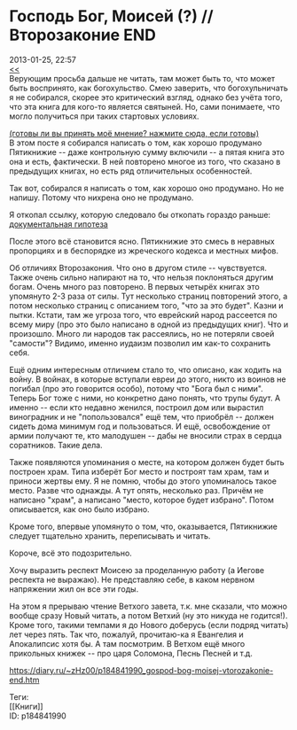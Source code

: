 Господь Бог, Моисей (?) // Второзаконие END
============================================

   
 2013-01-25, 22:57   
   [<<](Господь%20Бог,%20Моисей%20()%20%20Числа)    
 Верующим просьба дальше не читать, там может быть то, что может быть воспринято, как богохульство. Смею заверить, что богохульничать я не собирался, скорее это критический взгляд, однако без учёта того, что эта книга для кого-то является святыней. Но, сами понимаете, что могло получиться при таких стартовых условиях.   
   
  [(готовы ли вы принять моё мнение? нажмите сюда, если готовы)](https://zHz00.diary.ru/p184841990.htm?index=1#linkmore184841990m1)      
 В этом посте я собирался написать о том, как хорошо продумано Пятикнижие -- даже контрольную сумму включили -- а пятая книга это она и есть, фактически. В ней повторено многое из того, что сказано в предыдущих книгах, но есть ряд отличительных особенностей.   
   
 Так вот, собирался я написать о том, как хорошо оно продумано. Но не напишу. Потому что нихрена оно не продумано.   
   
 Я откопал ссылку, которую следовало бы откопать гораздо раньше:  [документальная гипотеза](https://ru.wikipedia.org/wiki/%D0%94%D0%BE%D0%BA%D1%83%D0%BC%D0%B5%D0%BD%D1%82%D0%B0%D0%BB%D1%8C%D0%BD%D0%B0%D1%8F_%D0%B3%D0%B8%D0%BF%D0%BE%D1%82%D0%B5%D0%B7%D0%B0)    
   
 После этого всё становится ясно. Пятикнижие это смесь в неравных пропорциях и в беспорядке из жреческого кодекса и местных мифов.   
   
 Об отличиях Второзакония. Что оно в другом стиле -- чувствуется. Также очень сильно напирают на то, что нельзя поклоняться другим богам. Очень много раз повторено. В первых четырёх книгах это упомянуто 2-3 раза от силы. Тут несколько страниц повторений этого, а потом несколько страниц с описанием того, "что за это будет". Казни и пытки. Кстати, там же угроза того, что еврейский народ рассеется по всему миру (про это было написано в одной из предыдущих книг). Что и произошло. Много ли народов так рассеялись, но не потеряли своей "самости"? Видимо, именно иудаизм позволил им как-то сохранить себя.   
   
 Ещё одним интересным отличием стало то, что описано, как ходить на войну. В войнах, в которые вступали евреи до этого, никто из воинов не погибал (про это говорится особо), потому что "Бога был с ними". Теперь Бог тоже с ними, но конкретно дано понять, что трупы будут. А именно -- если кто недавно женился, построил дом или вырастил виноградник и не "попользовался" ещё тем, что приобрёл -- должен сидеть дома минимум год и пользоваться. И ещё, освобождение от армии получают те, кто малодушен -- дабы не вносили страх в сердца соратников. Такие дела.   
   
 Также появляются упоминания о месте, на котором должен будет быть построен храм. Типа изберёт Бог место и построят там храм, там и приноси жертвы ему. Я не помню, чтобы до этого упоминалось такое место. Разве что однажды. А тут опять, несколько раз. Причём не написано "храм", а написано "место, которое будет избрано". Потом описывается, как оно было избрано.   
   
 Кроме того, впервые упомянуто о том, что, оказывается, Пятикнижие следует тщательно хранить, переписывать и читать.   
   
 Короче, всё это подозрительно.   
   
 Хочу выразить респект Моисею за проделанную работу (а Иегове респекта не выражаю). Не представляю себе, в каком нервном напряжении жил он все эти годы.   
   
  На этом я прерываю чтение Ветхого завета, т.к. мне сказали, что можно вообще сразу Новый читать, а потом Ветхий (ну это никуда не годится!). Кроме того, такими темпами я до Нового доберусь (если подряд читать) лет через пять. Так что, пожалуй, прочитаю-ка я Евангелия и Апокалипсис хотя бы. А там посмотрим. В Ветхом ещё много прикольных книжек -- про царя Соломона, Песнь Песней и т.д.    
     
    
 <https://diary.ru/~zHz00/p184841990_gospod-bog-moisej-vtorozakonie-end.htm>   
   
 Теги:   
 [[Книги]]   
 ID: p184841990
